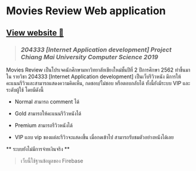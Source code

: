 # Movies Review Web application

## [View website 🎥](https://moviereview-cmu.web.app/)

> ### *204333 [Internet Application development] Project Chiang Mai University Computer Science 2019*

Movies Review เป็นโปรเจคนักศึกษามหาวิทยาลัยเชียงใหม่ชั้นปีที่ 2 ปีการศึกษา 2562 ทำขึ้นมาใน รายวิชา 204333 [Internet Application development]
เป็นเว็บรีวิวหนัง มีการให้คะแนนรีวิวและสามารถแสดงความคิดเห็น, กดชอบ/ไม่ชอบ หรือตอบกลับได้ ทั้งนี้ยังมีระบบ VIP และ ระดับผู้ใช้ โดยมีดังนี้
- Normal สามารถ comment ได้
- Gold สามารถให้คะแนนรีวิวหนังได้
- Premium สามารถรีวิวหนังได้

- VIP แถบ vip ของแต่ละรีวิวจะแสดงขึ้น เมื่อกดเข้าไป สามารถรับชมตัวอย่างหนังได้เลย

** ระบบยังไม่มีการจ่ายเงินจริง **

> เว็บนี้ใช้ฐานข้อมูลของ Firebase
